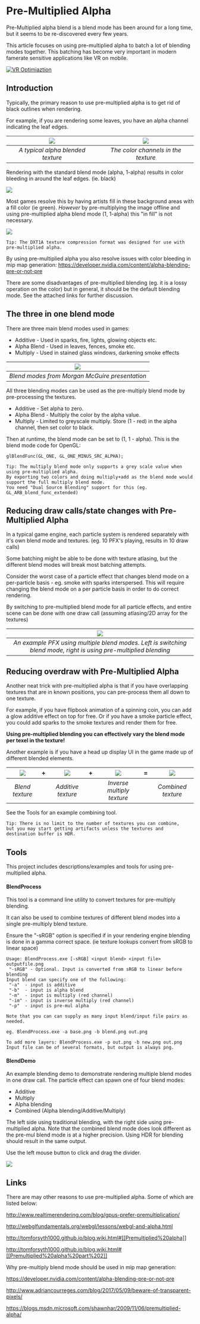 # Pre-Multiplied Alpha
Pre-Multiplied alpha blend is a blend mode has been around for a long time, but it seems to be re-discovered every few years. 

This article focuses on using pre-multiplied alpha to batch a lot of blending modes together. This batching has become very important in modern famerate sensitive applications like VR on mobile. 

[![VR Optimiaztion](https://img.youtube.com/vi/belVA1C013A/0.jpg)](https://www.youtube.com/watch?v=belVA1C013A "Unity max performance")

## Introduction
Typically, the primary reason to  use pre-multiplied alpha is to get rid of black outlines when rendering.

For example, if you are rendering some leaves, you have an alpha channel indicating the leaf edges.

| ![](Images/Alphaleaves.png) |  ![](Images/Colorleaves.png) | 
|:--:| :--:|
| *A typical alpha blended texture* | *The color channels in the texture* |

Rendering with the standard blend mode (alpha, 1-alpha) results in color bleeding in around the leaf edges. (ie. black)

![](Images/BlendArtifacts.png) 

Most games resolve this by having artists fill in these background areas with a fill color (ie green).
*However* by pre-multiplying the image offline and using pre-multiplied alpha blend mode (1, 1-alpha) this "in fill" is not necessary.


![](Images/BlendPreMul.png) 


```
Tip: The DXT1A texture compression format was designed for use with pre-multiplied alpha.
```

By using pre-multiplied alpha you also resolve issues with color bleeding in mip map generation: https://developer.nvidia.com/content/alpha-blending-pre-or-not-pre

There are some disadvantages of pre-multiplied blending (eg. it is a lossy operation on the color) but in general, it should be the default blending mode. See the attached links for further discussion. 

## The three in one blend mode

There are three main blend modes used in games:
- Additive - Used in sparks, fire, lights, glowing objects etc.
- Alpha Blend - Used in leaves, fences, smoke etc.
- Multiply - Used in stained glass windows, darkening smoke effects

| ![](Images/BlendModes.png) | 
|:--:| 
| *Blend  modes from Morgan McGuire presentation* |

All three blending modes can be used as the pre-multiply blend mode by pre-processing the textures.
- Additive - Set alpha to zero.
- Alpha Blend - Multiply the color by the alpha value.
- Multiply - Limited to greyscale multiply. Store (1 - red) in the alpha channel, then set color to black. 

Then at runtime, the blend mode can be set to (1, 1 - alpha). This is the blend mode code for OpenGL:
```
glBlendFunc(GL_ONE, GL_ONE_MINUS_SRC_ALPHA);
```


```
Tip: The multiply blend mode only supports a grey scale value when using pre-multiplied alpha.
By exporting two colors and doing multiply+add as the blend mode would support the full multiply blend mode.
You need "Dual Source Blending" support for this (eg. GL_ARB_blend_func_extended)
```

## Reducing draw calls/state changes with Pre-Multiplied Alpha

In a typical game engine, each particle system is rendered separately with it's own blend mode and textures.
(eg. 10 PFX's playing, results in 10 draw calls)

Some batching might be able to be done with texture atlasing, but the different blend modes will break most batching attempts.

Consider the worst case of a particle effect that changes blend mode on a per-particle basis - eg. smoke with sparks interspersed. This will require changing the blend mode on a per particle basis in order to do correct rendering.

By switching to pre-multiplied blend mode for all particle effects, and entire scene can be done with one draw call (assuming atlasing/2D array for the textures)

| ![](Images/MultipleBlendPFX.png) | 
|:--:| 
| *An example PFX using multiple blend modes. Left is switching blend mode, right is using pre-multiplied blending* |


## Reducing overdraw with Pre-Multiplied Alpha

Another neat trick with pre-multiplied alpha is that if you have overlapping textures that are in known positions, you can pre-process them all down to one texture.

For example, if you have flipbook animation of a spinning coin, you can add a glow additive effect on top for free. Or if you have a smoke particle effect, you could add sparks to the smoke textures and render them for free.

**Using pre-multiplied blending you can effectively vary the blend mode per texel in the texture!**

Another example is if you have a head up display UI in the game made up of different blended elements. 

| ![](Images/Blend.png) | + | ![](Images/Additive.png) | + |![](Images/Multiply.png) | = | ![](Images/Bam.png) | 
|:--:|:--:|:--:|:--:|:--:|:--:|:--:|
| *Blend texture* | | *Additive texture* | | *Inverse multiply texture* | | *Combined texture* |

See the Tools for an example combining tool.

```
Tip: There is no limit to the number of textures you can combine, 
but you may start getting artifacts unless the textures and destination buffer is HDR.
```


## Tools
This project includes descriptions/examples and tools for using pre-multiplied alpha.

#### BlendProcess
This tool is a command line utility to convert textures for pre-multiply blending. 

It can also be used to combine textures of different blend modes into a single pre-multiply blend texture.

Ensure the "-sRGB" option is specified if in your rendering engine blending is done in a gamma correct space. (ie texture lookups convert from sRGB to linear space)

```
Usage: BlendProcess.exe [-sRGB] <input blend> <input file> outputfile.png
 "-sRGB" - Optional. Input is converted from sRGB to linear before blending
Input blend can specify one of the following:
 "-a"  - input is additive
 "-b"  - input is alpha blend
 "-m"  - input is multiply (red channel)
 "-im" - input is inverse multiply (red channel)
 "-p"  - input is pre-mul alpha

Note that you can can supply as many input blend/input file pairs as needed.

eg. BlendProcess.exe -a base.png -b blend.png out.png

To add more layers: BlendProcess.exe -p out.png -b new.png out.png
Input file can be of several formats, but output is always png.
```

#### BlendDemo

An example blending demo to demonstrate rendering multiple blend modes in one draw call. The particle effect can spawn one of four blend modes:
- Additive
- Multiply
- Alpha blending
- Combined (Alpha blending/Additive/Multiply)

The left side using traditional blending, with the right side using pre-multiplied alpha. 
Note that the combined blend mode does look different as the pre-mul blend mode is at a higher precision.
Using HDR for blending should result in the same output.

Use the left mouse button to click and drag the divider.

![](Images/MultipleBlendPFX.png)

## Links

There are may other reasons to use pre-multiplied alpha. Some of which are listed below:

http://www.realtimerendering.com/blog/gpus-prefer-premultiplication/

http://webglfundamentals.org/webgl/lessons/webgl-and-alpha.html

http://tomforsyth1000.github.io/blog.wiki.html#[[Premultiplied%20alpha]]

http://tomforsyth1000.github.io/blog.wiki.html#[[Premultiplied%20alpha%20part%202]]

Why pre-multiply blend mode should be used in mip map generation:

https://developer.nvidia.com/content/alpha-blending-pre-or-not-pre

http://www.adriancourreges.com/blog/2017/05/09/beware-of-transparent-pixels/

https://blogs.msdn.microsoft.com/shawnhar/2009/11/06/premultiplied-alpha/




